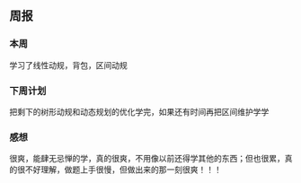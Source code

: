 ## 周报
### 本周
学习了线性动规，背包，区间动规
### 下周计划
把剩下的树形动规和动态规划的优化学完，如果还有时间再把区间维护学学
### 感想
很爽，能肆无忌惮的学，真的很爽，不用像以前还得学其他的东西；但也很累，真的很不好理解，做题上手很慢，但做出来的那一刻很爽！！！
